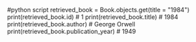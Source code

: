 #python script
retrieved_book = Book.objects.get(title = "1984")
print(retrieved_book.id) # 1
print(retrieved_book.title) # 1984
print(retrieved_book.author) # George Orwell
print(retrieved_book.publication_year) # 1949
